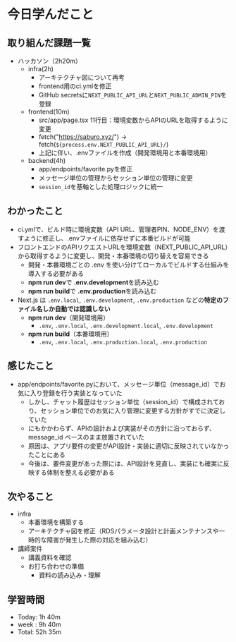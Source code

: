 # 今日学んだこと

## 取り組んだ課題一覧
- ハッカソン（2h20m）
    - infra(2h)
         - アーキテクチャ図について再考
         - frontend用のci.ymlを修正
         - GitHub secretsに`NEXT_PUBLIC_API_URL`と`NEXT_PUBLIC_ADMIN_PIN`を登録
    - frontend(10m)
         - src/app/page.tsx 11行目：環境変数からAPIのURLを取得するように変更
         - fetch("https://saburo.xyz/") → fetch(`${process.env.NEXT_PUBLIC_API_URL}/`) 
         - 上記に伴い、.envファイルを作成（開発環境用と本番環境用）
    - backend(4h)
         - app/endpoints/favorite.pyを修正      
         - メッセージ単位の管理からセッション単位の管理に変更
         - `session_id`を基軸とした処理ロジックに統一

## わかったこと
- ci.ymlで、ビルド時に環境変数（API URL、管理者PIN、NODE_ENV）を渡すように修正し、.envファイルに依存せずに本番ビルドが可能
- フロントエンドのAPIリクエストURLを環境変数（NEXT_PUBLIC_API_URL）から取得するように変更し、開発・本番環境の切り替えを容易できる
    - 開発・本番環境ごとの .env を使い分けてローカルでビルドする仕組みを導入する必要がある
    - **npm run dev**で **.env.development**を読み込む
    - **npm run build**で **.env.production**を読み込む
- Next.js は `.env.local`, `.env.development`, `.env.production` などの**特定のファイル名しか自動では認識しない**
    - **npm run dev**（開発環境用）
         - `.env`, `.env.local`, `.env.development.local`, `.env.development`
    - **npm run build**（本番環境用）
         - `.env`, `.env.local`, `.env.production.local`, `.env.production`    

## 感じたこと
- app/endpoints/favorite.pyにおいて、メッセージ単位（message_id）でお気に入り登録を行う実装となっていた
   - しかし、チャット履歴はセッション単位（session_id）で構成されており、セッション単位でのお気に入り管理に変更する方針がすでに決定していた
   - にもかかわらず、APIの設計および実装がその方針に沿っておらず、message_id ベースのまま放置されていた
   - 原因は、アプリ要件の変更がAPI設計・実装に適切に反映されていなかったことにある
   - 今後は、要件変更があった際には、API設計を見直し、実装にも確実に反映する体制を整える必要がある 

## 次やること
- infra
    - 本番環境を構築する
    - アーキテクチャ図を修正（RDSパラメータ設計と計画メンテナンスや一時的な障害が発生した際の対応を組み込む）
- 講師案件
    - 講義資料を確認
    - お打ち合わせの準備
         - 資料の読み込み・理解

## 学習時間
- Today: 1h 40m
- week : 9h 40m
- Total: 52h 35m
